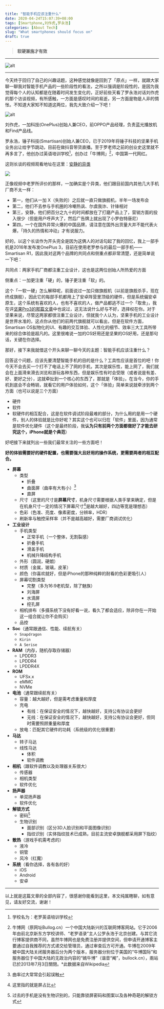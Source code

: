 ```yaml
---

title: "智能手机应该注重什么"
date: 2020-04-24T15:07:39+08:00
tags: [Smartphone,刘作虎,罗永浩]
categories: [About Tech]
slug: "What smartphones should focus on"
draft: true
---
```


> **软硬兼施才有效**

---

![alt](https://dawnblog-1300625500.cos.ap-guangzhou.myqcloud.com/images/20200424171138.jpg "Unsplash@Michael Weidemann")

---

今天终于回归了自己的兴趣话题，这种感觉就像是回到了「原点」一样，就跟大家聊一聊我对智能手机产品的一些阶段性的看法，之所以强调是阶段性的，是因为我觉得每个人的认知都是在随着时间发生变化的，正好前些天看了罗永浩对话刘作虎的那个访谈视频，有所感触，一方面是感叹时间的易逝，另一方面是物是人非的惆怅。不知道大家知不知道这两位，我先大致介绍一下吧！

![alt](https://dawnblog-1300625500.cos.ap-guangzhou.myqcloud.com/images/20200424152744.jpg "刘作虎在老罗的直播间")

刘作虎，一加科技(OnePlus)创始人兼CEO，前OPPO产品经理，负责蓝光播放机和Find产品线。

罗永浩，锤子科技(Smartisan)创始人兼CEO，已于2019年将锤子科技的坚果手机业务出让给字节跳动，目前在做抖音带货直播。至于罗老师之前的创业史这里就不再多言了，他创办过英语培训学校[^1]，创办过「牛博网」[^2]，中国第一代网红。

[^1]: 学校名为：老罗英语培训学校
[^2]: 牛博网（原网址Bullog.cn）一个中国大陆新兴的互联网博客网站。它于2006年由前北京新东方学校讲师、“老罗语录”主人公罗永浩于北京创建。与其它流行博客提供商不同，虽然牛博网也是免费注册并提供空间，但申请开通博客主要通过自我推荐的方式递交给管理员，通过审查后方可开通。牛博在2009年被中国大陆关闭服务器后分为两个版本，服务器分别位于美国的“牛博国际”和服务器位于中国大陆的无政治内容的“嫣牛博”（谐音“阉”，bullock.cn），兩站已於2013年7月3日關閉。*此数据来自Wikipedia

这则长谈的视频观看地址在这里：[安静的异类](https://weibo.com/1640571365/IDtui6dOI)

![](https://dawnblog-1300625500.cos.ap-guangzhou.myqcloud.com/images/20200424152923.png)

正像视频中老罗所评价的那样，一加确实是个异类，他们跟目前国内其他几大手机厂商不太一样：

- 第一，他们从一加 X（失败的）之后就一直只做旗舰机，半年一场发布会
- 第二，他们不去参与手机圈的冷嘲热讽、尔虞我诈、针锋相对
- 第三，安静，他们把百分之九十的时间都放在了打磨产品上了，营销方面的投入很少（但是用户呼声大了，然后广告牌上就出现了小罗伯特唐尼）
- 第四，一个在国外异常火爆的中国品牌，请注意在国外出货量大并不能代表火爆，「持久的热情和冲动」才有说服力。

好的，以这个长谈作为开头完全是因为这俩人的对话勾起了我的回忆，我上一部手机是2016年发布发OnePlus 3，目前在使用老罗参与的最后一部手机——Smartisan R1，因此我对这两个品牌的共同点和侧重点都非常清楚，还是简单说一下吧：

共同点：两家手机厂商都注重工业设计，这也是这两位创始人所热爱的方面

侧重点：一加更注重「硬」的，锤子更注重「软」的。

这个「一软一硬」怎么解释呢，前面说过一加只做旗舰机（以前是旗舰杀手，现在终成旗舰），因此它的每部手机都用上了安卓阵营里顶级的硬件，但是系统偏安卓原生，这个系统有喜欢的人，也有不喜欢的人，做产品都逃不过一个「取舍」，我在评[坚果Pro3的那篇文章](https://dawner.top/posts/about-smartisan-pro3/)中也说过，这无法说什么好与不好，选择权在你。对于坚果来说，尽管这两家都很注重工业设计，但就我个人认为，坚果手机的工业设计是世界水准的，这点你从他们的前两代旗舰就可以看出，但是在软件方面，Smartisan OS拟物化的UI、有趣的交互体验、人性化的细节、效率三大工具所带来的综合体验是超凡的。这里很难说一加的OS好用还是坚果的OS好用，还是那句话，关键在你选择。

那好，接下来我就借这个开头来聊一聊今天的主题：智能手机应该注重什么？

回答这个问题，应该先要清楚智能手机的目的是什么？工具性应该是首位的吧！你今天不会去买一个打不了电话上不了网的手机，其次是娱乐性，能上网了，我们就会在上面滑来滑去浏览和游玩各种东西，但是娱乐性有时会受限（或者说是有差、好、更好之分），这就牵扯到一个核心的东西了，那就是「体验」，在当今，你的手机到底会不会畅销，就看它的用户体验如何，这个「体验」简单来说就牵涉到两个方面（也可以说是三个方面）

- 硬件
- 软件
- 软硬件的相互配合，这是在软件调试阶段最难的部分，为什么用的是用一个硬件，别人的体验就是比你好呢？其实这个也可以归在「软件」里面，因为通常是软件优化硬件（这个是最终阶段，我**认为只有前两个方面都做好了才能去研究这个，iPhone就是个典范**）

好吧接下来就列出一些我们最常关注的一些方面吧！

**好的体验需要好的硬件配置，也需要强大且好用的操作系统，更需要两者的相互配合。**

- **屏幕**
  - 类型
    - 折叠
    - 曲面屏（曲率有大有小）[^3]
    - 直屏
  - 尺寸（这里的尺寸是**屏幕尺寸**，机身尺寸需要根据人类手掌来确定，但是在机身尺寸一定的情况下屏幕尺寸[^4]是越大越好，四边等宽是理想态）
  - 色彩（色准、亮度、像素密度，分辨率，HDR）
  - 刷新率与触控采样率（并不是越高越好，需要厂商调试优化）
- **工业设计**
  - 手机类型
    - 正常手机（一个整体，无割裂感）
    - 折叠手机
    - 滑盖手机
    - 机械升降结构手机
  - 外形（圆润，硬朗）
  - 材质（金属，玻璃，皮革）
  - 颜色（你喜欢就好，但是iPhone的那种纯粹的耐看的色彩更吸引人）
  - 屏幕切割类型
    - 完整（多为16:9老机型，除了魅族）
    - 刘海屏
    - 水滴屏
    - 挖孔屏
  - 相机排布（多摄系统下没有好看一说，看久了都会适应，除非你在一开始这一组合就让你不会购买）
  - 品控
- **Soc**（通常跟通信、性能、续航有关）
  - `Snapdragon`
  - `Kirin`
  - `A Serise` 
- **RAM**（内存，随机存取存储器）
  - LPDDR3
  - LPDDR4
  - LPDDR4X
- **ROM**
  - UFSx.x
  - eMMC
  - NVMe
- **电池**（通常跟续航有关）
  - 容量：越大越好，但是需考虑重量和厚度
  - 充电
    - 有线：在保证安全的情况下，越快越好，支持公有协议会更好
    - 无线：在保证安全的情况下，越快越好，支持公有协议会更好，但同时需要照顾重量和厚度
  - 放电：匹配其它硬件的功耗（系统级的优化很重要）
- **马达**
  - 转子马达
  - 线性马达
    - 体积
    - 软件调教
- **相机**（跟软件调教以及处理器关系很大）
  - 传感器
  - 相机类型
  - 软件优化
- **扬声器**
  - 单双扬声器
  - 软件优化
- **解锁方式**
  - 密码[^5]
  - 生物识别
    - 面部识别（区分3D人脸识别和平面图像识别）
    - 指纹识别（实体指纹技术已成熟，目前主流安卓旗舰都采用屏下指纹）
- **散热**（游戏手机需考虑的）
  - 液冷
  - 铜管
  - 风冷（红魔）
- **系统**（看你选择，各有各的好）
  - iOS
  - Android
  - 安卓

[^3]: 曲率过大常常会引起误触
[^4]: 这里指的就是屏占比
[^5]: 过去的手机是没有生物识别的，只能靠锁屏密码和图案以及各种奇葩的解锁方式



---

以上就是这篇文章的全部内容了，很感谢你能看到这里，本文纯属瞎聊，如有意见，请友好交流，谢谢！